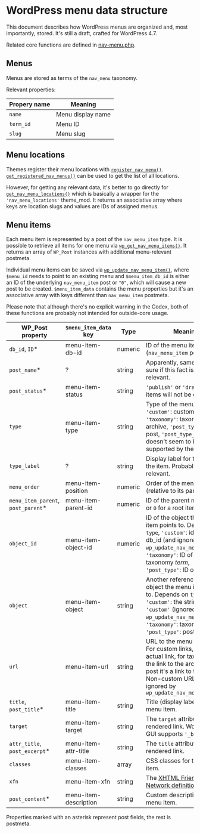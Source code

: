 # WordPress menu data structure

This document describes how WordPress menus are organized and, most importantly, stored. It's still a draft, 
crafted for WordPress 4.7.

Related core functions are defined in [nav-menu.php](https://developer.wordpress.org/reference/files/wp-includes/nav-menu.php/).

## Menus

Menus are stored as terms of the `nav_menu` taxonomy.

Relevant properties:

Propery name    | Meaning
----------------|--------------------
`name`          | Menu display name
`term_id`       | Menu ID
`slug`          | Menu slug

## Menu locations

Themes register their menu locations with [`register_nav_menu()`](https://developer.wordpress.org/reference/functions/register_nav_menu/).
[`get_registered_nav_menus()`](https://developer.wordpress.org/reference/functions/get_registered_nav_menus/) can be 
used to get the list of all locations.

However, for getting any relevant data, it's better to go directly for [`get_nav_menu_locations()`](https://developer.wordpress.org/reference/functions/get_nav_menu_locations/)
which is basically a wrapper for the `'nav_menu_locations'` theme_mod. It returns an associative array where
keys are location slugs and values are IDs of assigned menus.

## Menu items

Each menu item is represented by a post of the `nav_menu_item` type. It is possible to retrieve all items for one menu
via [`wp_get_nav_menu_items()`](https://developer.wordpress.org/reference/functions/wp_get_nav_menu_items/). 
It returns an array of `WP_Post` instances with additional menu-relevant postmeta.

Individual menu items can be saved via [`wp_update_nav_menu_item()`](https://developer.wordpress.org/reference/functions/wp_update_nav_menu_item/),
where `$menu_id` needs to point to an existing menu and `$menu_item_db_id` is either an ID of the underlying `nav_menu_item`
post or `"0"`, which will cause a new post to be created. `$menu_item_data` contains the menu properties but it's an associative
array with keys different than `nav_menu_item` postmeta.

Please note that although there's no explicit warning in the Codex, both of these functions are probably not intended 
for outside-core usage.

WP_Post property                      | `$menu_item_data` key | Type      | Meaning 
--------------------------------------|-----------------------|-----------|----------------------------------------------- 
`db_id`, `ID`*                        | menu-item-db-id       | numeric   | ID of the menu item (`nav_menu_item` post) 
`post_name`*                          | ?                     | string    | Apparently, same as `ID`. Not sure if this fact is true or relevant. 
`post_status`*                        | menu-item-status      | string    | `'publish'` or `'draft'`. Draft items will not be displayed.
`type`                                | menu-item-type        | string    | Type of the menu item, `'custom'`: custom link, `'taxonomy'`: taxonomy archive, `'post_type'`: single post, `'post_type_archive'`: doesn't seem to be supported by the GUI.
`type_label`                          | ?                     | string    | Display label for the type of the item. Probably not relevant.
`menu_order`                          | menu-item-position    | numeric   | Order of the menu item (relative to its parent).
`menu_item_parent`, `post_parent`*    | menu-item-parent-id   | numeric   | ID of the parent menu item or `0` for a root item.
`object_id`                           | menu-item-object-id   | numeric   | ID of the object the menu item points to. Depends on `type`, `'custom'`: identical to db_id (and ignored by `wp_update_nav_menu_item()`), `'taxonomy'`: ID of the taxonomy _term_, `'post_type'`: ID of the post.
`object`                              | menu-item-object      | string    | Another reference to the object the menu item points to. Depends on `type`, `'custom'`: the string `'custom'` (ignored by `wp_update_nav_menu_item()`), `'taxonomy'`: taxonomy slug, `'post_type'`: post type slug.
`url`                                 | menu-item-url         | string    | URL to the menu item target. For custom links, it's the actual link, for taxonomy it's the link to the archive, for post it's a link to the post. Non-custom URLs are ignored by `wp_update_nav_menu_item()`
`title`, `post_title`*                | menu-item-title       | string    | Title (display label) of the menu item.
`target`                              | menu-item-target      | string    | The `target` attribute of the rendered link. WordPress GUI supports `'_blank'` or `''`. 
`attr_title`, `post_excerpt`*         | menu-item-attr-title  | string    | The `title` attribute of the rendered link.
`classes`                             | menu-item-classes     | array     | CSS classes for the menu item.
`xfn`                                 | menu-item-xfn         | string    | The [XHTML Friends Network definition](https://codex.wordpress.org/Defining_Relationships_with_XFN).
`post_content`*                       | menu-item-description | string    | Custom description of the menu item. 

Properties marked with an asterisk represent post fields, the rest is postmeta.